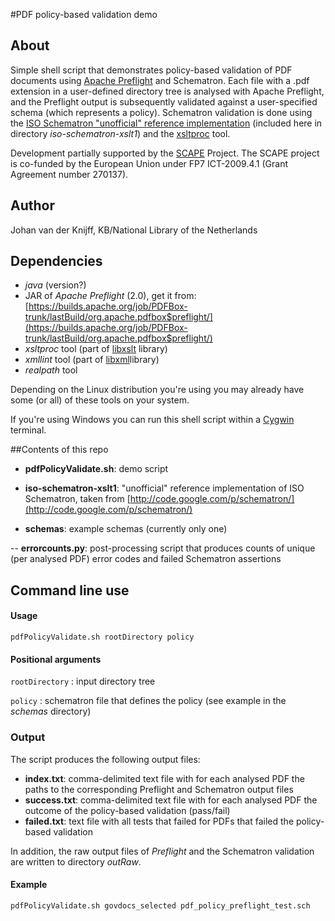 #PDF policy-based validation demo

## About

Simple shell script that demonstrates policy-based validation of PDF documents using [Apache Preflight](http://pdfbox.apache.org/) and Schematron. Each file with a .pdf extension in a user-defined directory tree is analysed with Apache Preflight, and the Preflight output is subsequently validated against a  user-specified schema (which represents a policy). Schematron validation is done using the [ISO Schematron "unofficial" reference implementation](http://code.google.com/p/schematron/) (included here in directory *iso-schematron-xslt1*) and the [xsltproc](http://xmlsoft.org/XSLT/xsltproc2.html) tool.

Development partially supported by the [SCAPE](http://www.scape-project.eu/) Project. The SCAPE project is co-funded by the European Union under FP7 ICT-2009.4.1 (Grant Agreement number 270137).

## Author
Johan van der Knijff, KB/National Library of the Netherlands

## Dependencies
- *java* (version?)
- JAR of *Apache Preflight* (2.0), get it from: [https://builds.apache.org/job/PDFBox-trunk/lastBuild/org.apache.pdfbox$preflight/](https://builds.apache.org/job/PDFBox-trunk/lastBuild/org.apache.pdfbox$preflight/)
- *xsltproc* tool (part of [libxslt](http://xmlsoft.org/XSLT/EXSLT/index.html) library)
- *xmllint* tool (part of [libxml](http://www.xmlsoft.org/)library)
- *realpath* tool

Depending on the Linux distribution you're using you may already have some (or all) of these tools on your system.

If you're using Windows you can run this shell script within a [Cygwin](http://www.cygwin.com/) terminal.

##Contents of this repo

- **pdfPolicyValidate.sh**: demo script

- **iso-schematron-xslt1**: "unofficial" reference implementation of ISO Schematron, taken from [http://code.google.com/p/schematron/](http://code.google.com/p/schematron/)

- **schemas**: example schemas (currently only one)

-- **errorcounts.py**: post-processing script that produces counts of unique (per analysed PDF) error codes and failed Schematron assertions 

## Command line use

#### Usage
    pdfPolicyValidate.sh rootDirectory policy

#### Positional arguments

`rootDirectory` : input directory tree

`policy` : schematron file that defines the policy (see example in the *schemas* directory)


### Output 
The script produces the following output files:

- **index.txt**: comma-delimited text file with for each analysed PDF the paths to the corresponding Preflight and Schematron output files
- **success.txt**: comma-delimited text file with for each analysed PDF the outcome of the policy-based validation (pass/fail)
- **failed.txt**:  text file with all tests that failed for PDFs that failed the policy-based validation

In addition, the raw output files of *Preflight* and the Schematron validation are written to directory *outRaw*.

#### Example

`pdfPolicyValidate.sh govdocs_selected pdf_policy_preflight_test.sch`
